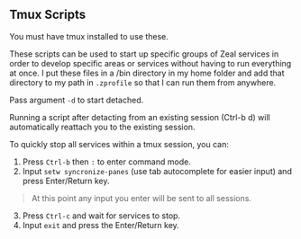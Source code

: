 ## Tmux Scripts

You must have tmux installed to use these.

These scripts can be used to start up specific groups of Zeal services in order to develop specific areas or services without having to run everything at once. I put these files in a /bin directory in my home folder and add that directory to my path in `.zprofile` so that I can run them from anywhere. 

Pass argument `-d` to start detached.

Running a script after detacting from an existing session (Ctrl-b d) will automatically reattach you to the existing session.

To quickly stop all services within a tmux session, you can:
1. Press `Ctrl-b` then `:` to enter command mode.
2. Input `setw syncronize-panes` (use tab autocomplete for easier input) and press Enter/Return key.
> At this point any input you enter will be sent to all sessions.
3. Press `Ctrl-c` and wait for services to stop.
5. Input `exit` and press the Enter/Return key.

